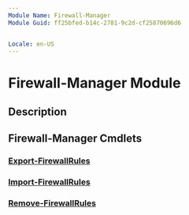 ```yaml
---
Module Name: Firewall-Manager
Module Guid: ff25bfed-b14c-2781-9c2d-cf25870696d6


Locale: en-US
---
```


# Firewall-Manager Module
## Description


## Firewall-Manager Cmdlets
### [Export-FirewallRules](Export-FirewallRules.md)


### [Import-FirewallRules](Import-FirewallRules.md)


### [Remove-FirewallRules](Remove-FirewallRules.md)


